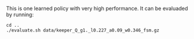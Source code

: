 This is one learned policy with very high performance. It can be evaluaded by running:

```
cd ..
./evaluate.sh data/keeper_Q_g1._l0.227_a0.09_w0.346_fsm.gz
```

